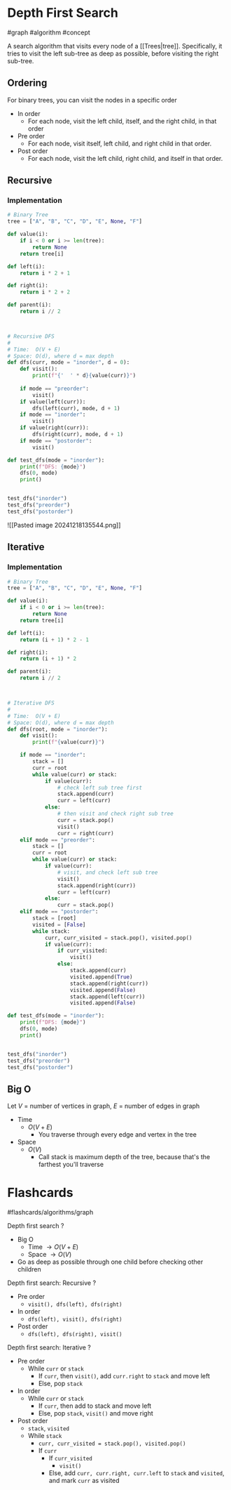 # Depth First Search
#graph #algorithm #concept

A search algorithm that visits every node of a [[Trees|tree]]. Specifically, it tries to visit the left sub-tree as deep as possible, before visiting the right sub-tree.
## Ordering
For binary trees, you can visit the nodes in a specific order
- In order
	- For each node, visit the left child, itself, and the right child, in that order
- Pre order
	- For each node, visit itself, left child, and right child in that order.
- Post order
	- For each node, visit the left child, right child, and itself in that order.
## Recursive
### Implementation
```python
# Binary Tree
tree = ["A", "B", "C", "D", "E", None, "F"]

def value(i):
	if i < 0 or i >= len(tree):
		return None
	return tree[i]

def left(i):
	return i * 2 + 1

def right(i):
	return i * 2 + 2

def parent(i):
	return i // 2



# Recursive DFS
#
# Time:  O(V + E)
# Space: O(d), where d = max depth
def dfs(curr, mode = "inorder", d = 0):
	def visit():
		print(f"{'  ' * d}{value(curr)}")
	
	if mode == "preorder":
		visit()
	if value(left(curr)):
		dfs(left(curr), mode, d + 1)
	if mode == "inorder":
		visit()
	if value(right(curr)):
		dfs(right(curr), mode, d + 1)
	if mode == "postorder":
		visit()

def test_dfs(mode = "inorder"):
	print(f"DFS: {mode}")
	dfs(0, mode)
	print()


test_dfs("inorder")
test_dfs("preorder")
test_dfs("postorder")
```
![[Pasted image 20241218135544.png]]
## Iterative
### Implementation
```python
# Binary Tree
tree = ["A", "B", "C", "D", "E", None, "F"]

def value(i):
	if i < 0 or i >= len(tree):
		return None
	return tree[i]

def left(i):
	return (i + 1) * 2 - 1

def right(i):
	return (i + 1) * 2

def parent(i):
	return i // 2



# Iterative DFS
#
# Time:  O(V + E)
# Space: O(d), where d = max depth
def dfs(root, mode = "inorder"):
	def visit():
		print(f"{value(curr)}")

	if mode == "inorder":
		stack = []
		curr = root
		while value(curr) or stack:
			if value(curr):
				# check left sub tree first
				stack.append(curr)
				curr = left(curr)
			else:
				# then visit and check right sub tree
				curr = stack.pop()
				visit()
				curr = right(curr)
	elif mode == "preorder":
		stack = []
		curr = root
		while value(curr) or stack:
			if value(curr):
				# visit, and check left sub tree 
				visit()
				stack.append(right(curr))
				curr = left(curr)
			else:
				curr = stack.pop()
	elif mode == "postorder":
		stack = [root]
		visited = [False]
		while stack:
			curr, curr_visited = stack.pop(), visited.pop()
			if value(curr):
				if curr_visited:
					visit()
				else:
					stack.append(curr)
					visited.append(True)
					stack.append(right(curr))
					visited.append(False)
					stack.append(left(curr))
					visited.append(False)

def test_dfs(mode = "inorder"):
	print(f"DFS: {mode}")
	dfs(0, mode)
	print()


test_dfs("inorder")
test_dfs("preorder")
test_dfs("postorder")
```
## Big O
Let $V$ = number of vertices in graph, $E$ = number of edges in graph
- Time
	- $O(V + E)$
		- You traverse through every edge and vertex in the tree
- Space
	- $O(V)$
		- Call stack is maximum depth of the tree, because that's the farthest you'll traverse

# Flashcards
#flashcards/algorithms/graph

Depth first search
?
- Big O
	- Time $\to O(V + E)$
	- Space $\to O(V)$
- Go as deep as possible through one child before checking other children
<!--SR:!2025-01-31,17,250-->

Depth first search: Recursive
?
- Pre order
	- `visit(), dfs(left), dfs(right)`
- In order
	- `dfs(left), visit(), dfs(right)`
- Post order
	- `dfs(left), dfs(right), visit()`
<!--SR:!2025-02-10,21,250-->

Depth first search: Iterative
?
- Pre order
	- While `curr` or `stack`
		- If `curr`, then `visit()`, add `curr.right` to `stack` and move left
		- Else, pop `stack`
- In order
	- While `curr` or `stack`
		- If `curr`, then add to stack and move left
		- Else, pop `stack`, `visit()` and move right
- Post order
	- `stack`, `visited`
	- While `stack`
		- `curr, curr_visited = stack.pop(), visited.pop()`
		- If `curr`
			- If `curr_visited`
				- `visit()`
			- Else, add `curr, curr.right, curr.left` to `stack` and `visited`, and mark `curr` as visited
<!--SR:!2025-02-15,24,250-->